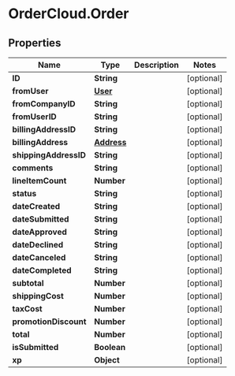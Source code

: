 # OrderCloud.Order

## Properties
Name | Type | Description | Notes
------------ | ------------- | ------------- | -------------
**ID** | **String** |  | [optional] 
**fromUser** | [**User**](User.md) |  | [optional] 
**fromCompanyID** | **String** |  | [optional] 
**fromUserID** | **String** |  | [optional] 
**billingAddressID** | **String** |  | [optional] 
**billingAddress** | [**Address**](Address.md) |  | [optional] 
**shippingAddressID** | **String** |  | [optional] 
**comments** | **String** |  | [optional] 
**lineItemCount** | **Number** |  | [optional] 
**status** | **String** |  | [optional] 
**dateCreated** | **String** |  | [optional] 
**dateSubmitted** | **String** |  | [optional] 
**dateApproved** | **String** |  | [optional] 
**dateDeclined** | **String** |  | [optional] 
**dateCanceled** | **String** |  | [optional] 
**dateCompleted** | **String** |  | [optional] 
**subtotal** | **Number** |  | [optional] 
**shippingCost** | **Number** |  | [optional] 
**taxCost** | **Number** |  | [optional] 
**promotionDiscount** | **Number** |  | [optional] 
**total** | **Number** |  | [optional] 
**isSubmitted** | **Boolean** |  | [optional] 
**xp** | **Object** |  | [optional] 


